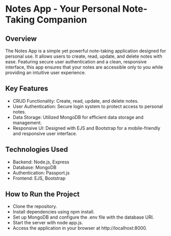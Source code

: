 # Notes App - Your Personal Note-Taking Companion

## Overview
The Notes App is a simple yet powerful note-taking application designed for personal use. It allows users to create, read, update, and delete notes with ease. Featuring secure user authentication and a clean, responsive interface, this app ensures that your notes are accessible only to you while providing an intuitive user experience.

## Key Features
* CRUD Functionality: Create, read, update, and delete notes.
* User Authentication: Secure login system to protect access to personal notes.
* Data Storage: Utilized MongoDB for efficient data storage and management.
* Responsive UI: Designed with EJS and Bootstrap for a mobile-friendly and responsive user interface.

## Technologies Used
* Backend: Node.js, Express
* Database: MongoDB
* Authentication: Passport.js
* Frontend: EJS, Bootstrap

## How to Run the Project
* Clone the repository.
* Install dependencies using npm install.
* Set up MongoDB and configure the .env file with the database URI.
* Start the server with node app.js.
* Access the application in your browser at http://localhost:8000.
